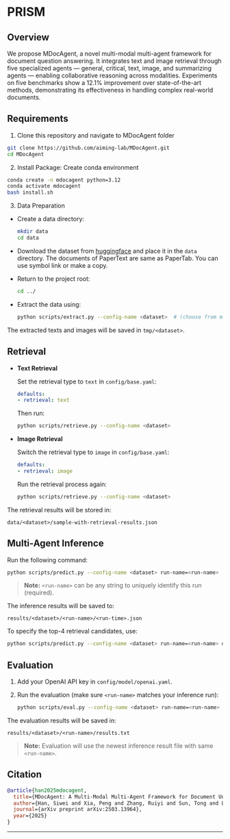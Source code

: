 # PRISM

## Overview

We propose MDocAgent, a novel multi-modal multi-agent framework for document question answering. It integrates text and image retrieval through five specialized agents — general, critical, text, image, and summarizing agents — enabling collaborative reasoning across modalities. Experiments on five benchmarks show a 12.1% improvement over state-of-the-art methods, demonstrating its effectiveness in handling complex real-world documents.

## Requirements

1. Clone this repository and navigate to MDocAgent folder

```bash
git clone https://github.com/aiming-lab/MDocAgent.git
cd MDocAgent
```

2. Install Package: Create conda environment

```bash
conda create -n mdocagent python=3.12
conda activate mdocagent
bash install.sh
```

3. Data Preparation

- Create a data directory:
    ```bash
    mkdir data
    cd data
    ```
- Download the dataset from [huggingface](https://huggingface.co/datasets/Lillianwei/Mdocagent-dataset) and place it in the `data` directory. The documents of PaperText are same as PaperTab. You can use symbol link or make a copy.

- Return to the project root:
    ```bash
    cd ../
    ```

- Extract the data using:
    ```bash
    python scripts/extract.py --config-name <dataset>  # (choose from mmlb / ldu / ptab / ptext / feta)
    ```
The extracted texts and images will be saved in `tmp/<dataset>`.

## Retrieval

- **Text Retrieval**

    Set the retrieval type to `text` in `config/base.yaml`:
    ```yaml
    defaults:
    - retrieval: text
    ```
    Then run:
    ```bash
    python scripts/retrieve.py --config-name <dataset>
    ```

- **Image Retrieval**

    Switch the retrieval type to `image` in `config/base.yaml`:
    ```yaml
    defaults:
    - retrieval: image
    ```
    Run the retrieval process again:
    ```bash
    python scripts/retrieve.py --config-name <dataset>
    ```

The retrieval results will be stored in:
```
data/<dataset>/sample-with-retrieval-results.json
```

## Multi-Agent Inference

Run the following command:
```bash
python scripts/predict.py --config-name <dataset> run-name=<run-name>
```
> **Note:** `<run-name>` can be any string to uniquely identify this run (required).

The inference results will be saved to:  
```
results/<dataset>/<run-name>/<run-time>.json
```

To specify the top-4 retrieval candidates, use:
```bash
python scripts/predict.py --config-name <dataset> run-name=<run-name> dataset.top_k=4
```

## Evaluation

1. Add your OpenAI API key in `config/model/openai.yaml`.

2. Run the evaluation (make sure `<run-name>` matches your inference run):
    ```bash
    python scripts/eval.py --config-name <dataset> run-name=<run-name>
    ```
The evaluation results will be saved in:
```
results/<dataset>/<run-name>/results.txt
```
> **Note:** Evaluation will use the newest inference result file with same `<run-name>`.

## Citation

```bibtex
@article{han2025mdocagent,
  title={MDocAgent: A Multi-Modal Multi-Agent Framework for Document Understanding},
  author={Han, Siwei and Xia, Peng and Zhang, Ruiyi and Sun, Tong and Li, Yun and Zhu, Hongtu and Yao, Huaxiu},
  journal={arXiv preprint arXiv:2503.13964},
  year={2025}
}
```

---
